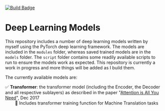 [![Build Badge](https://github.com/andreasottana/deep_learning_models/workflows/shapes%20tests/badge.svg)](https://github.com/AndreaSottana/deep_learning_models/actions)

# Deep Learning Models

This repository includes a number of deep learning models written by myself using the PyTorch deep learning framework.
The models are included in the `modules` folder, whereas saved trained models are in the `models` folder. 
The `script` folder contains some readily available scripts to run to ensure the models work as expected.
This repository is currently a work in progress and more things will be added as I build them.  
 
 
The currently available models are:  

:white_check_mark: **Transformer**: the transformer model (including the Encoder, the Decoder and all respective 
sublayers) as described in the paper 
"<a target="_blank" href="https://arxiv.org/pdf/1706.03762.pdf">Attention is All You Need</a>", Dec 2017  
&nbsp;&nbsp;&nbsp;&nbsp;&nbsp;&nbsp;&nbsp;&nbsp;:radio_button: Includes transformer training function for Machine 
Translation tasks
